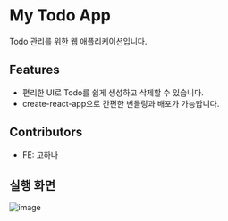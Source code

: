 # My Todo App

Todo 관리를 위한 웹 애플리케이션입니다.

## Features

- 편리한 UI로 Todo를 쉽게 생성하고 삭제할 수 있습니다.
- create-react-app으로 간편한 번들링과 배포가 가능합니다.


## Contributors

- FE: 고하나

## 실행 화면
![image](https://user-images.githubusercontent.com/75575781/197133576-ebd5079f-5523-4a44-a9f8-c4d5c6df1011.png)




